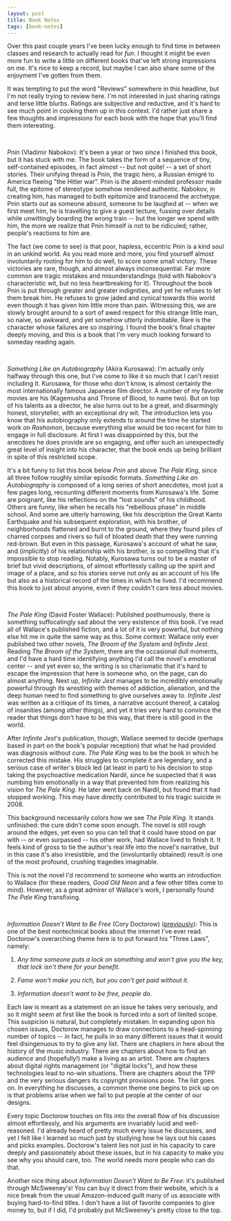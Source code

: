 ```yaml
---
layout: post
title: Book Notes
tags: [book-notes]
---
```


Over this past couple years I've been lucky enough to find time in between classes and research to actually read for _fun_. I thought it might be even more fun to write a little on different books that've left strong impressions on me. It's nice to keep a record, but maybe I can also share some of the enjoyment I've gotten from them.

It was tempting to put the word "Reviews" somewhere in this headline, but I'm not really trying to review here. I'm not interested in just sharing ratings and terse little blurbs. Ratings are subjective and reductive, and it's hard to see much point in cooking them up in this context. I'd rather just share a few thoughts and impressions for each book with the hope that you'll find them interesting.

<br/>

_Pnin_ (Vladimir Nabokov): It's been a year or two since I finished this book, but it has stuck with me. The book takes the form of a sequence of tiny, self-contained episodes, in fact almost -- but not quite! -- a set of short stories. Their unifying thread is Pnin, the tragic hero, a Russian émigré to America fleeing "the Hitler war". Pnin is the absent-minded professor made full, the epitome of stereotype somehow rendered authentic. Nabokov, in creating him, has managed to both epitomize and transcend the archetype. Pnin starts out as someone absurd, someone to be laughed at -- when we first meet him, he is travelling to give a guest lecture, fussing over details while unwittingly boarding the wrong train -- but the longer we spend with him, the more we realize that Pnin himself is not to be ridiculed; rather, people's reactions to him are.

The fact (we come to see) is that poor, hapless, eccentric Pnin is a kind soul in an unkind world. As you read more and more, you find yourself almost involuntarily rooting for him to do well, to score some small victory. These victories are rare, though, and almost always inconsequential. Far more common are tragic mistakes and misunderstandings (told with Nabokov's characteristic wit, but no less heartbreaking for it). Throughout the book Pnin is put through greater and greater indignities, and yet he refuses to let them break him. He refuses to grow jaded and cynical towards this world even though it has given him little more than pain. Witnessing this, we are slowly brought around to a sort of awed respect for this strange little man, so naive, so awkward, and yet somehow utterly indomitable. Rare is the character whose failures are so inspiring. I found the book's final chapter deeply moving, and this is a book that I'm very much looking forward to someday reading again.

<br />

_Something Like an Autobiography_ (Akira  Kurosawa): I'm actually only halfway through this one, but I've come to like it so much that I can't resist including it. Kurosawa, for those who don't know, is almost certainly the most internationally famous Japanese film director. A number of my favorite movies are his (Kagemusha and Throne of Blood, to name two). But on top of his talents as a director, he also turns out to be a great, and disarmingly honest, storyteller, with an exceptional dry wit. The introduction lets you know that his autobiography only extends to around the time he started work on _Rashomon_, because everything else would be too recent for him to engage in full disclosure. At first I was disappointed by this, but the anecdoes he does provide are so engaging, and offer such an unexpectedly great level of insight into his character, that the book ends up being brilliant in spite of this restricted scope.

It's a bit funny to list this book below _Pnin_ and above _The Pale King_, since all three follow roughly similar episodic formats. _Something Like an Autobiography_ is composed of a long series of short anecdotes, most just a few pages long, recounting different moments from Kurosawa's life. Some are poignant, like his reflections on the "lost sounds" of his childhood. Others are funny, like when he recalls his "rebellious phase" in middle school. And some are utterly harrowing, like his description the Great Kanto Earthquake and his subsequent exploration, with his brother, of neighborhoods flattened and burnt to the ground, where they found piles of charred corpses and rivers so full of bloated death that they were running red-brown. But even in this passage, Kurosawa's account of what he saw, and (implicitly) of his relationship with his brother, is so compelling that it's impossible to stop reading. Notably, Kurosawa turns out to be a master of brief but vivid descriptions, of almost effortlessly calling up the spirit and image of a place, and so his stories serve not only as an account of his life but also as a historical record of the times in which he lived. I'd recommend this book to just about anyone, even if they couldn't care less about movies.

<br />

_The Pale King_ (David Foster Wallace): Published posthumously, there is something suffocatingly sad about the very existence of this book. I've read all of Wallace's published fiction, and a lot of it is very powerful, but nothing else hit me in quite the same way as this. Some context: Wallace only ever published two other novels, _The Broom of the System_ and _Infinite Jest_. Reading _The Broom of the System_, there are the occasional dull moments, and I'd have a hard time identifying anything I'd call the novel's emotional center -- and yet even so, the writing is so charismatic that it's hard to escape the impression that here is someone who, on the page, can do almost anything. Next up, _Infinite Jest_ manages to be incredibly emotionally powerful through its wrestling with themes of addiction, alienation, and the deep human need to find something to give ourselves away to. _Infinite Jest_ was written as a critique of its times, a narrative account thereof, a catalog of insanities (among other things), and yet it tries very hard to convince the reader that things don't have to be this way, that there is still good in the world.

After _Infinite Jest_'s publication, though, Wallace seemed to decide (perhaps based in part on the book's popular reception) that what he had provided was diagnosis without cure. _The Pale King_ was to be the book in which he corrected this mistake. His struggles to complete it are legendary, and a serious case of writer's block led (at least in part) to his decision to stop taking the psychoactive medication Nardil, since he suspected that it was numbing him emotionally in a way that prevented him from realizing his vision for _The Pale King_. He later went back on Nardil, but found that it had stopped working. This may have directly contributed to his tragic suicide in 2008.

This background necessarily colors how we see _The Pale King_. It stands unfinished: the cure didn't come soon enough. The novel is still rough around the edges, yet even so you can tell that it could have stood on par with -- or even surpassed -- his other work, had Wallace lived to finish it. It feels kind of gross to tie the author's real life into the novel's narrative, but in this case it's also irresistible, and the (involuntarily obtained) result is one of the most profound, crushing tragedies imaginable.

This is not the novel I'd recommend to someone who wants an introduction to Wallace (for these readers, _Good Old Neon_ and a few other titles come to mind). However, as a great admirer of Wallace's work, I personally found _The Pale King_ transfixing.

<br />

_Information Doesn't Want to Be Free_ (Cory Doctorow) ([previously](http://sohliloquies.blogspot.com/2016/02/you-cant-legislate-reality.html)): This is one of the best nontechnical books about  the internet I've ever read. Doctorow's overarching theme here is to put forward his "Three Laws", namely:

1. _Any time someone puts a lock on something and won't give you the key, that lock isn't there for your benefit._

2. _Fame won't make you rich, but you can't get paid without it._

3. _Information doesn't want to be free, people do._

Each law is meant as a statement on an issue he takes very seriously, and so it might seem at first like the book is forced into a sort of limited scope. This suspicion is natural, but completely mistaken. In expanding upon his chosen issues, Doctorow manages to draw connections to a head-spinning number of topics -- in fact, he pulls in so many different issues that it would feel disingenuous to try to give any list. There are chapters in here about the history of the music industry. There are chapters about how to find an audience and (hopefully!) make a living as an artist. There are chapters about digital rights management (or "digital locks"), and how these technologies lead to no-win situations. There are chapters about the TPP and the very serious dangers its copyright provisions pose. The list goes on. In everything he discusses, a common theme one begins to pick up on is that problems arise when we fail to put people at the center of our designs.

Every topic Doctorow touches on fits into the overall flow of his discussion almost effortlessly, and his arguments are invariably lucid and well-reasoned. I'd already heard of pretty much every issue he discusses, and yet I felt like I learned so much just by studying how he lays out his cases and picks examples. Doctorow's talent lies not just in his capacity to care deeply and passionately about these issues, but in his capacity to make you see why you should care, too. The world needs more people who can do that.

Another nice thing about _Information Doesn't Want to Be Free_: it's published through McSweeney's! You can buy it direct from their website, which is a nice break from the usual Amazon-induced guilt many of us associate with buying hard-to-find titles. I don't have a list of favorite companies to give money to, but if I did, I'd probably put McSweeney's pretty close to the top.
